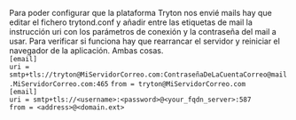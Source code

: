 Para poder configurar que la plataforma Tryton nos envié mails hay que editar el fichero trytond.conf y añadir entre las etiquetas de mail la instrucción uri con los parámetros de conexión y la contraseña del mail a usar.
Para verificar si funciona hay que rearrancar el servidor y reiniciar el navegador de la aplicación. Ambas cosas.  
`[email]`  
`uri = smtp+tls://tryton@MiServidorCorreo.com:ContraseñaDeLaCuentaCorreo@mail.MiServidorCorreo.com:465`
`from = tryton@MiServidorCorreo.com`  
`[email]`  
`uri = smtp+tls://<username>:<password>@<your_fqdn_server>:587`  
`from = <address>@<domain.ext>`  

